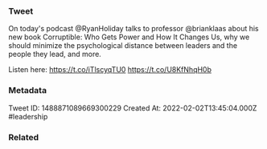 ### Tweet
On today's podcast @RyanHoliday talks to professor @brianklaas about his new book Corruptible: Who Gets Power and How It Changes Us, why we should minimize the psychological distance between leaders and the people they lead, and more.

Listen here: https://t.co/iTlscyqTU0 https://t.co/U8KfNhqH0b

### Metadata
Tweet ID: 1488871089669300229
Created At: 2022-02-02T13:45:04.000Z
#leadership

### Related

